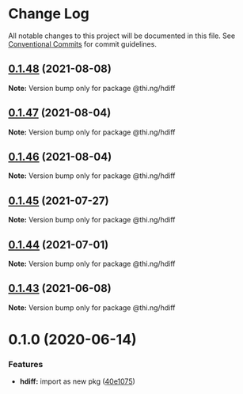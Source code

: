 # Change Log

All notable changes to this project will be documented in this file.
See [Conventional Commits](https://conventionalcommits.org) for commit guidelines.

## [0.1.48](https://github.com/thi-ng/umbrella/compare/@thi.ng/hdiff@0.1.47...@thi.ng/hdiff@0.1.48) (2021-08-08)

**Note:** Version bump only for package @thi.ng/hdiff





## [0.1.47](https://github.com/thi-ng/umbrella/compare/@thi.ng/hdiff@0.1.46...@thi.ng/hdiff@0.1.47) (2021-08-04)

**Note:** Version bump only for package @thi.ng/hdiff





## [0.1.46](https://github.com/thi-ng/umbrella/compare/@thi.ng/hdiff@0.1.45...@thi.ng/hdiff@0.1.46) (2021-08-04)

**Note:** Version bump only for package @thi.ng/hdiff





## [0.1.45](https://github.com/thi-ng/umbrella/compare/@thi.ng/hdiff@0.1.44...@thi.ng/hdiff@0.1.45) (2021-07-27)

**Note:** Version bump only for package @thi.ng/hdiff





## [0.1.44](https://github.com/thi-ng/umbrella/compare/@thi.ng/hdiff@0.1.43...@thi.ng/hdiff@0.1.44) (2021-07-01)

**Note:** Version bump only for package @thi.ng/hdiff





## [0.1.43](https://github.com/thi-ng/umbrella/compare/@thi.ng/hdiff@0.1.42...@thi.ng/hdiff@0.1.43) (2021-06-08)

**Note:** Version bump only for package @thi.ng/hdiff





# 0.1.0 (2020-06-14)


### Features

* **hdiff:** import as new pkg ([40e1075](https://github.com/thi-ng/umbrella/commit/40e10755ca520d5d850da98d07b40f9339310318))
